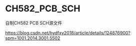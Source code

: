 # CH582_PCB_SCH
自制CH582 PCB  SCH源文件  


https://blog.csdn.net/hydfxy2018/article/details/124876900?spm=1001.2014.3001.5502
